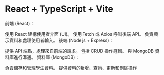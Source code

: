 # React + TypeScript + Vite
前端 (React)：

使用 React 建構使用者介面 (UI)。
使用 Fetch 或 Axios 呼叫後端 API。
負責顯示資料和處理使用者輸入。
後端 (Node.js + Express)：

提供 API 端點，處理來自前端的請求。
包括 CRUD 操作邏輯。
與 MongoDB 資料庫進行溝通。
資料庫 (MongoDB)：

負責儲存和管理學生資料。
提供資料的新增、查詢、更新和刪除操作